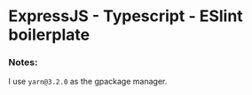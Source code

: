 # ExpressJS - Typescript - ESlint boilerplate


### Notes:

I use `yarn@3.2.0` as the gpackage manager.
